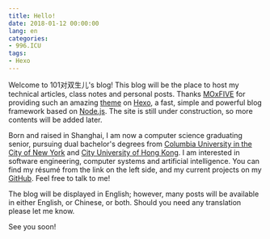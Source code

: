 ```yaml
---
title: Hello!
date: 2018-01-12 00:00:00
lang: en
categories:
- 996.ICU
tags:
- Hexo
---
```

Welcome to 101对双生儿's blog! This blog will be the place to host my technical articles, class notes and personal posts. Thanks [MOxFIVE](http://moxfive.xyz) for providing such an amazing [theme](https://github.com/MOxFIVE/hexo-theme-yelee) on [Hexo](https://hexo.io), a fast, simple and powerful blog framework based on [Node.js](https://nodejs.org). The site is still under construction, so more contents will be added later.

<!-- more -->

Born and raised in Shanghai, I am now a computer science graduating senior, pursuing dual bachelor's degrees from [Columbia University in the City of New York](https://www.columbia.edu) and [City University of Hong Kong](https://www.cityu.edu.hk). I am interested in software engineering, computer systems and artificial intelligence. You can find my résumé from the link on the left side, and my current projects on my [GitHub](https://github.com/maobowen). Feel free to talk to me!

The blog will be displayed in English; however, many posts will be available in either English, or Chinese, or both. Should you need any translation please let me know.

See you soon! 